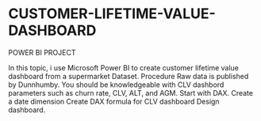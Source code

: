 # CUSTOMER-LIFETIME-VALUE-DASHBOARD
POWER BI PROJECT

In this topic, i use Microsoft Power BI to create customer lifetime value dashboard from a supermarket Dataset.
Procedure
Raw data is published by Dunnhumby. 
You should be knowledgeable with CLV dashbord parameters such as churn rate, CLV, ALT, and AGM.
Start with DAX.
Create a date dimension
Create DAX formula for CLV dashboard
Design dashboard.
